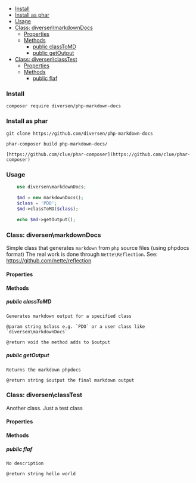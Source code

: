 

<!-- toc -->

- [Install](#install)
- [Install as phar](#install-as-phar)
- [Usage](#usage)
- [Class: diversen\markdownDocs](#class-diversenmarkdowndocs)
  * [Properties](#properties)
  * [Methods](#methods)
    + [public classToMD](#public-classtomd)
    + [public getOutput](#public-getoutput)
- [Class: diversen\classTest](#class-diversenclasstest)
  * [Properties](#properties-1)
  * [Methods](#methods-1)
    + [public flaf](#public-flaf)

<!-- tocstop -->

### Install

    composer require diversen/php-markdown-docs

### Install as phar

    git clone https://github.com/diversen/php-markdown-docs
	
    phar-composer build php-markdown-docs/

    [https://github.com/clue/phar-composer](https://github.com/clue/phar-composer)

### Usage
~~~php
    use diversen\markdownDocs;

    $md = new markdownDocs();
    $class = 'PDO';
    $md->classToMD($class);
     
    echo $md->getOutput();
~~~

### Class: diversen\markdownDocs

Simple class that generates `markdown` from `php` source files (using phpdocs format)
The real work is done through `Nette\Reflection`. See: https://github.com/nette/reflection

#### Properties

#### Methods

##### public classToMD

    Generates markdown output for a specified class

    @param string $class e.g. `PDO` or a user class like `diversen\markdownDocs`

    @return void the method adds to $output

##### public getOutput

    Returns the markdown phpdocs

    @return string $output the final markdown output

### Class: diversen\classTest

Another class. Just a test class

#### Properties

#### Methods

##### public flaf

    No description

    @return string hello world

